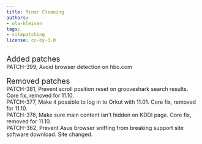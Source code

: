 ```yaml
---
title: Minor Cleaning
authors:
- ola-kleiven
tags:
- sitepatching
license: cc-by-3.0
---
```


<span style="font-size: 140%">Added patches</span><br/>PATCH-399, Avoid browser detection on hbo.com<br/> <br/><span style="font-size: 140%">Removed patches</span><br/>PATCH-381, Prevent scroll position reset on grooveshark search results. Core fix, removed for 11.10.<br/>PATCH-377, Make it possible to log in to Orkut with 11.01. Core fix, removed for 11.10.<br/>PATCH-376, Make sure main content isn&#39;t hidden on KDDI page. Core fix, removed for 11.10.<br/>PATCH-362, Prevent Asus browser sniffing from breaking support site software download. Site changed.<br/>
